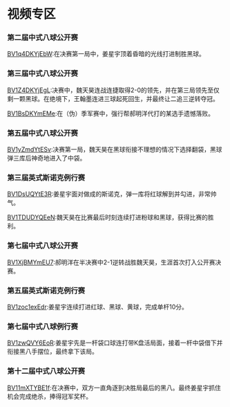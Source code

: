 # 视频专区

### 第二届中式八球公开赛

[BV1q4DKYjEbW](https://www.bilibili.com/video/BV1q4DKYjEbW):在决赛第一局中，姜星宇顶着昏暗的光线打进制胜黑球。

### 第三届中式八球公开赛

[BV1Z4DKYjEgL](https://www.bilibili.com/video/BV1Z4DKYjEgL):决赛中，魏天昊连战连捷取得2-0的领先，并在第三局领先至仅剩一颗黑球。在绝境下，王翰墨连进三球起死回生，并最终让二追三逆转夺冠。

[BV1BsDKYmEMe](https://www.bilibili.com/video/BV1BsDKYmEMe):在（伪）季军赛中，强行帮郝明洋代打的某选手遗憾落败。

### 第五届中式八球公开赛

[BV1yZmdYtESv](https://www.bilibili.com/video/BV1yZmdYtESv):决赛第一局，魏天昊在黑球衔接不理想的情况下选择翻袋，黑球弹三库后神奇地进入了中袋。

### 第三届英式斯诺克例行赛

[BV1DsUQYtE3R](https://www.bilibili.com/video/BV1DsUQYtE3R):姜星宇面对做成的斯诺克，弹一库将红球解到并勾进，非常帅气。

[BV1TDUDYQEeN](https://www.bilibili.com/video/BV1TDUDYQEeN):魏天昊在比赛最后时刻连续打进粉球和黑球，获得比赛的胜利。

### 第七届中式八球公开赛

[BV1XjBMYmEU7](https://www.bilibili.com/video/BV1XjBMYmEU7):郝明洋在半决赛中2-1逆转战胜魏天昊，生涯首次打入公开赛决赛。

### 第五届英式斯诺克例行赛

[BV1zoc1exEdr](https://www.bilibili.com/video/BV1zoc1exEdr):姜星宇连续打进红球、黑球、黄球，完成单杆10分。

### 第七届中式八球例行赛

[BV1zwQVY6EoR](https://www.bilibili.com/video/BV1zwQVY6EoR):姜星宇先是一杆袋口球连打带K盘活局面，接着一杆中袋借下并衔接黑八手摆位，最终拿下该局。

### 第十二届中式八球公开赛

[BV11mXTYBE1f](https://www.bilibili.com/video/BV11mXTYBE1f):在决赛中，双方一直角逐到决胜局最后的黑八。最终姜星宇抓住机会完成绝杀，捧得冠军奖杯。